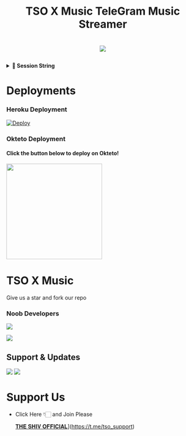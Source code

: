 <h1 align="center"><b>TSO X Music TeleGram Music Streamer</b></h1>

# <p align="center"><a href="https://github.com/TheFelliX/ShakshiXMusic"><img src="https://github-readme-stats.vercel.app/api/pin?username=TheFelliX&show_icons=true&theme=dracula&hide_border=true&repo=ShakshiXMusic"></a></p>
<p align="center">

  <details>
<summary><b>🔗 Session String</b></summary>
<br>

> You'll need a [API_ID](https://my.telegram.org/auth) & [API_HASH](https://my.telegram.org/auth) in order to generate pyrogram session string. 
> Always remember to use good API combo else your account could be deleted.

<h4> Generate Session via Repl.it: </h4>    
<p><a href="https://replit.com/@NotReallyShikhar/Yukki-Music-String-Gen?lite=1&outputonly=1#main.py"><img src="https://img.shields.io/badge/Generate%20On%20Repl-blueviolet?style=for-the-badge&logo=appveyor" width="350""/></a></p>

</details>

  
  
# Deployments
  
### Heroku Deployment
  
  [![Deploy](https://www.herokucdn.com/deploy/button.svg)](https://heroku.com/deploy?template=https://github.com/NitricXd/SakshiXMusic)
  
  
###  Okteto Deployment

<h4>Click the button below to deploy on Okteto!</h4>
<a href="https://cloud.okteto.com/deploy?repository=https://github.com/TheFelliX/ShakshiXMusic"><img src="https://img.shields.io/badge/Deploy%20To%20Okteto-informational?style=for-the-badge&logo=Okteto" width="250""/></a>

  

  
# TSO X Music
Give us a star and fork our repo
  
  
  
### Noob Developers 
  
<a href="https://t.me/@THE_SHIV_OFFICIAL"><img src="https://img.shields.io/badge/MrNitric-ReD.svg?style=for-the-badge&logo=Python"></a> 
  
<a href="https://t.me/TSO_KING"><img src="https://img.shields.io/badge/PrinceOp-ReD.svg?style=for-the-badge&logo=Python"></a> 
  

## Support & Updates 
<a href="https://t.me/full_on_bakchodi"><img src="https://img.shields.io/badge/Join-Group%20Support-blue.svg?style=for-the-badge&logo=Telegram"></a> <a href="https://t.me/tso_support"><img src="https://img.shields.io/badge/Join-Updates%20Channel-blue.svg?style=for-the-badge&logo=Telegram"></a>
  
# Support Us
  
  
- Click Here 👇🏻 and Join Please
  
  [𝐓𝐇𝐄 𝐒𝐇𝐈𝐕 𝐎𝐅𝐅𝐈𝐂𝐈𝐀𝐋](https://t.me/full_on_bakchodi)](https://t.me/tso_support)

